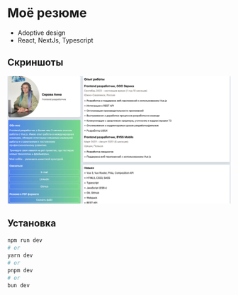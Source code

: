 # Моё резюме

- Adoptive design
- React, NextJs, Typescript

## Скриншоты

![Скриншот главного экрана](screenshot.png)

## Установка

```bash
npm run dev
# or
yarn dev
# or
pnpm dev
# or
bun dev
```


